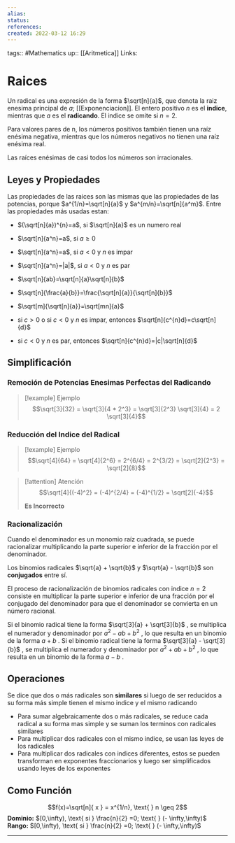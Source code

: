 ```yaml
---
alias:
status:
references:
created: 2022-03-12 16:29
---
```

tags:: #Mathematics 
up:: [[Aritmetica]]
Links:
# Raices
Un radical es una expresión de la forma $\sqrt[n]{a}$, que denota la raiz enesima principal de $a$; [[Exponenciacion]]. El entero positivo $n$ es el **indice**, mientras que $a$ es el **radicando**. El indice se omite si $n = 2$.

Para valores pares de n, los números positivos también tienen una raíz enésima negativa, mientras que los números negativos no tienen una raíz enésima real.

Las raíces enésimas de casi todos los números son irracionales.

## Leyes y Propiedades
Las propiedades de las raices son las mismas que las propiedades de las potencias, porque $a^{1/n}=\sqrt[n]{a}$ y $a^{m/n}=\sqrt[n]{a^m}$. Entre las propiedades más usadas estan:

- $(\sqrt[n]{a})^{n}=a$, si $\sqrt[n]{a}$ es un numero real
- $\sqrt[n]{a^n}=a$, si $a\ge0$
- $\sqrt[n]{a^n}=a$, si $a\lt0$ y $n$ es impar
- $\sqrt[n]{a^n}=|a|$, si $a\lt0$ y $n$ es par

- $\sqrt[n]{ab}=\sqrt[n]{a}\sqrt[n]{b}$
- $\sqrt[n]{\frac{a}{b}}=\frac{\sqrt[n]{a}}{\sqrt[n]{b}}$
- $\sqrt[m]{\sqrt[n]{a}}=\sqrt[mn]{a}$

- si $c\gt0$ o si $c\lt0$ y $n$ es impar, entonces $\sqrt[n]{c^{n}d}=c\sqrt[n]{d}$
- si $c\lt0$ y $n$ es par, entonces $\sqrt[n]{c^{n}d}=|c|\sqrt[n]{d}$

## Simplificación
### Remoción de Potencias Enesimas Perfectas del Radicando
> [!example] Ejemplo
> $$\sqrt[3]{32} = 
> \sqrt[3]{4 * 2^3} = 
> \sqrt[3]{2^3} \sqrt[3]{4} =
>  2 \sqrt[3]{4}$$

### Reducción del Indice del Radical
> [!example] Ejemplo
> $$\sqrt[4]{64} = 
> \sqrt[4]{2^6} = 
> 2^{6/4} =
> 2^{3/2} =
> \sqrt[2]{2^3} =
> \sqrt[2]{8}$$

> [!attention] Atención
> $$\sqrt[4]{(-4)^2} = 
> (-4)^{2/4} =
> (-4)^{1/2} =
> \sqrt[2]{-4}$$
> 
> **Es Incorrecto**

### Racionalización
Cuando el denominador es un monomio raíz cuadrada, se puede racionalizar multiplicando la parte superior e inferior de la fracción por el denominador.

Los binomios radicales $\sqrt{a} + \sqrt{b}$ y $\sqrt{a} - \sqrt{b}$ son **conjugados** entre sí.

El proceso de racionalización de binomios radicales con indice $n = 2$ consiste en multiplicar la parte superior e inferior de una fracción por el conjugado del denominador para que el denominador se convierta en un número racional.

Si el binomio radical tiene la forma $\sqrt[3]{a} + \sqrt[3]{b}$ , se multiplica el numerador y denominador por $a^2 - ab + b^2$ , lo que resulta en un binomio de la forma $a + b$ . Si el binomio radical tiene la forma $\sqrt[3]{a} - \sqrt[3]{b}$ , se multiplica el numerador y denominador por $a^2 + ab + b^2$ , lo que resulta en un binomio de la forma $a - b$ .

## Operaciones
Se dice que dos o más radicales son **similares** si luego de ser reducidos a su forma más simple tienen el mismo indice y el mismo radicando

- Para sumar algebraicamente dos o más radicales, se reduce cada radical a su forma mas simple y se suman los terminos con radicales similares
- Para multiplicar dos radicales con el mismo indice, se usan las leyes de los radicales
- Para multiplicar dos radicales con indices diferentes, estos se pueden transforman en exponentes fraccionarios y luego ser simplificados usando leyes de los exponentes

## Como Función
$$f(x)=\sqrt[n]{ x } = x^{1/n}, \text{ } n \geq 2$$
**Dominio:** $[0,\infty), \text{ si } \frac{n}{2} =0; \text{ } (- \infty,\infty)$
**Rango:** $[0,\infty), \text{ si } \frac{n}{2} =0; \text{ } (- \infty,\infty)$
___
